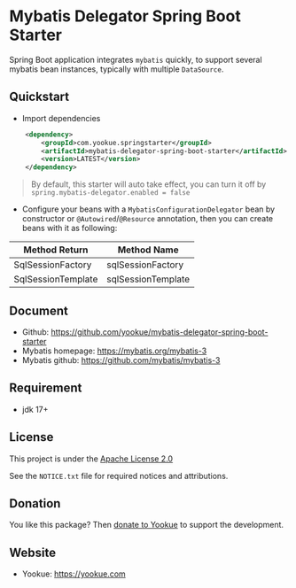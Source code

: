 # Mybatis Delegator Spring Boot Starter

Spring Boot application integrates `mybatis` quickly, to support several mybatis bean instances, typically with multiple `DataSource`.

## Quickstart

- Import dependencies

```xml
    <dependency>
        <groupId>com.yookue.springstarter</groupId>
        <artifactId>mybatis-delegator-spring-boot-starter</artifactId>
        <version>LATEST</version>
    </dependency>
```

> By default, this starter will auto take effect, you can turn it off by `spring.mybatis-delegator.enabled = false`

- Configure your beans with a `MybatisConfigurationDelegator` bean by constructor or `@Autowired`/`@Resource` annotation, then you can create beans with it as following:

| Method Return      | Method Name        |
|--------------------|--------------------|
| SqlSessionFactory  | sqlSessionFactory  |
| SqlSessionTemplate | sqlSessionTemplate |

## Document

- Github: https://github.com/yookue/mybatis-delegator-spring-boot-starter
- Mybatis homepage: https://mybatis.org/mybatis-3
- Mybatis github: https://github.com/mybatis/mybatis-3

## Requirement

- jdk 17+

## License

This project is under the [Apache License 2.0](https://www.apache.org/licenses/LICENSE-2.0)

See the `NOTICE.txt` file for required notices and attributions.

## Donation

You like this package? Then [donate to Yookue](https://yookue.com/public/donate) to support the development.

## Website

- Yookue: https://yookue.com
